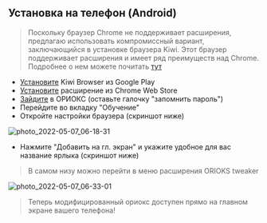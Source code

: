 ## Установка на телефон (Android)

> Поскольку браузер Chrome не поддерживает расширения,
> предлагаю использовать компромиссный вариант,
> заключающийся в установке браузера Kiwi.
> Этот браузер поддерживает расширения
> и имеет ряд преимуществ над Chrome.
> Подробнее о нем можете почитать [тут](https://kiwibrowser.com)

- [Установите](https://play.google.com/store/apps/details?id=com.kiwibrowser.browser) Kiwi Browser из Google Play
- [Установите](https://chrome.google.com/webstore/detail/orioks-tweaker/efgdenjhcmladhmbjcmmeobggibfogep) расширение из Chrome Web Store
- [Зайдите](https://orioks.miet.ru) в ОРИОКС (оставьте галочку "запомнить пароль")
- Перейдите во вкладку "Обучение"
- Откройте настройки браузера (скриншот ниже)

![photo_2022-05-07_06-18-31](https://user-images.githubusercontent.com/47709593/167236170-0e2291ed-387b-4e23-912f-04fc6bb65c3d.jpg)
- Нажмите "Добавить на гл. экран" и укажите удобное для вас название ярлыка (скриншот ниже)
> В самом низу можно перейти в меню расширения ORIOKS tweaker

![photo_2022-05-07_06-33-01](https://user-images.githubusercontent.com/47709593/167236562-ae5dac33-50a5-4c10-aa3d-aa4bb71aba82.jpg)
> Теперь модифицированный ориокс доступен
> прямо на главном экране вашего телефона!